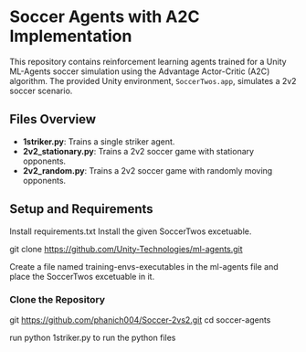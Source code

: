 # Soccer Agents with A2C Implementation

This repository contains reinforcement learning agents trained for a Unity ML-Agents soccer simulation using the Advantage Actor-Critic (A2C) algorithm. The provided Unity environment, `SoccerTwos.app`, simulates a 2v2 soccer scenario.

## Files Overview
- **1striker.py**: Trains a single striker agent.
- **2v2_stationary.py**: Trains a 2v2 soccer game with stationary opponents.
- **2v2_random.py**: Trains a 2v2 soccer game with randomly moving opponents.

## Setup and Requirements
Install requirements.txt
Install the given SoccerTwos excetuable.

git clone https://github.com/Unity-Technologies/ml-agents.git

Create a file named training-envs-executables in the ml-agents file and place the SoccerTwos excetuable in it.


### Clone the Repository

git https://github.com/phanich004/Soccer-2vs2.git
cd soccer-agents

run python 1striker.py to run the python files

